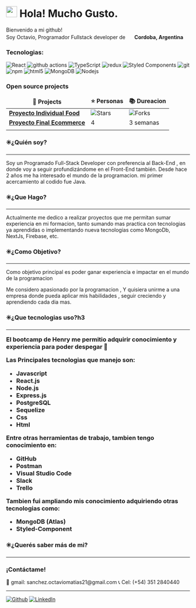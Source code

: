 
<h1><img src="https://emojis.slackmojis.com/emojis/images/1531849430/4246/blob-sunglasses.gif?1531849430" width="30"/> Hola! Mucho Gusto.</h1>


<p>Bienvenido a mi github! </br> Soy Octavio, Programador Fullstack developer de <img src="https://images.emojiterra.com/google/noto-emoji/v2.034/512px/1f1e6-1f1f7.png" width="17"/> <b>Cordoba, Argentina</b> </p>

<h3>Tecnologias:</h3>
<p>
  <img alt="React" src="https://img.shields.io/badge/-React-45b8d8?style=flat-square&logo=react&logoColor=white" />
 
  <img alt="github actions" src="https://img.shields.io/badge/-Github_Actions-2088FF?style=flat-square&logo=github-actions&logoColor=white" />
  <img alt="TypeScript" src="https://img.shields.io/badge/-TypeScript-007ACC?style=flat-square&logo=typescript&logoColor=white" />
  <img alt="redux" src="https://img.shields.io/badge/-Redux-764ABC?style=flat-square&logo=redux&logoColor=white" />
  <img alt="Styled Components" src="https://img.shields.io/badge/-Styled_Components-db7092?style=flat-square&logo=styled-components&logoColor=white" />
  <img alt="git" src="https://img.shields.io/badge/-Git-F05032?style=flat-square&logo=git&logoColor=white" />
  <img alt="npm" src="https://img.shields.io/badge/-NPM-CB3837?style=flat-square&logo=npm&logoColor=white" />
  <img alt="html5" src="https://img.shields.io/badge/-HTML5-E34F26?style=flat-square&logo=html5&logoColor=white" />
  <img alt="MongoDB" src="https://img.shields.io/badge/-MongoDB-13aa52?style=flat-square&logo=mongodb&logoColor=white" />
  <img alt="Nodejs" src="https://img.shields.io/badge/-Nodejs-43853d?style=flat-square&logo=Node.js&logoColor=white" />
</p>
<h3>Open source projects</h3>
<table>
  <thead align="center">
    <tr border: none;>
      <td><b>🎁 Projects</b></td>
      <td><b>⭐ Personas</b></td>
      <td><b>📚 Dureacion</b></td>
    </tr>
  </thead>
  <tbody>
    <tr>
      <td><a href="https://github.com/thmsgbrt/react-simple-pull-to-refresh"><b>Proyecto Individual Food</b></a></td>
      <td><img alt="Stars" src="https://img.shields.io/github/stars/thmsgbrt/react-simple-pull-to-refresh?style=flat-square&labelColor=343b41"/></td>
      <td><img alt="Forks" src="https://img.shields.io/github/forks/thmsgbrt/react-simple-pull-to-refresh?style=flat-square&labelColor=343b41"/></td>
    </tr>
	  <tr>
      <td><a href="https://github.com/thmsgbrt/Chrome-Extension-with-React-and-Typescript-Starter-Pack"><b>Proyecto Final Ecommerce</b></a></td>
      <td>4</td>
      <td>3 semanas</td>
    </tr>
    <tr>
      <td></td>
      <td></td>
    </tr>
  </tbody>
</table>

<h4><h3>✳️¿Quién soy?</h3><hr/>
 Soy un Programado Full-Stack Developer con preferencia al Back-End , en donde voy a seguir profundizándome en el Front-End también. Desde hace 2 años me ha interesado el mundo de la programacion. mi primer acercamiento al codido fue Java.
 </h4>
 <h4><h3>✳️¿Que Hago?</h3><hr/>
Actualmente me dedico a realizar proyectos que me permitan sumar experiencia en mi formacion, tanto sumando mas practica con tecnologias ya aprendidas o implementando nueva tecnologias como MongoDb, NextJs, Firebase, etc. 
</h4>

 <h4><h3/>✳️¿Como Objetivo?</h3><hr/>
Como objetivo principal es poder ganar experiencia e impactar en el mundo de la programacion

Me considero apasionado por la programacion , Y quisiera unirme a una empresa donde pueda aplicar mis habilidades , seguir creciendo y aprendiendo cada dia mas.
</h4>

 <h4><h3>✳️¿Que tecnologias uso?</>h3<hr/>
El bootcamp de Henry me permitio adquirir conocimiento y experiencia para poder despegar 🚀

Las Principales tecnologias que manejo son:
- Javascript
- React.js
- Node.js
- Express.js
- PostgreSQL
- Sequelize
- Css
- Html

Entre otras herramientas de trabajo, tambien tengo conocimiento en: 
- GitHub
- Postman
- Visual Studio Code
- Slack
- Trello

Tambien fui ampliando mis conocimiento adquiriendo otras tecnologias como:
- MongoDB (Atlas)
- Styled-Component
</h4>
 
<h4><h3>✳️¿Querés saber más de mi?</h3> <hr/>
<h3>¡Contáctame!</h3> 
📩 gmail: sanchez.octaviomatias21@gmail.com
📞 Cel: (+54) 351 2840440 
</h4>
<hr/>
<p><a href="https://github.com/Octasanchezz" target="_blank"><img alt="Github" src="https://img.shields.io/badge/GitHub-%2312100E.svg?&style=for-the-badge&logo=Github&logoColor=white" /></a> <a href="https://www.linkedin.com/in/octavio-sanchez-95616b1b5/" target="_blank"><img alt="LinkedIn" src="https://img.shields.io/badge/linkedin-%230077B5.svg?&style=for-the-badge&logo=linkedin&logoColor=white" /></a> 
</p>

